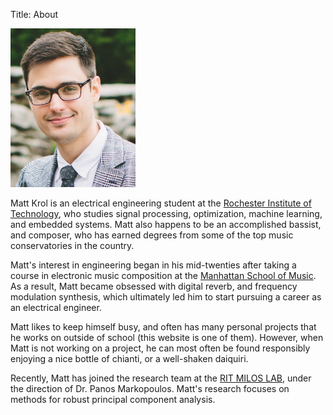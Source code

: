 Title: About

<img src="/images/Matt-Krol_Selfie.jpg" alt="Matt Krol" style="width: 200px">

Matt Krol is an electrical engineering student at the [Rochester Institute of Technology](https://www.rit.edu), who studies signal processing, optimization, machine learning, and embedded systems. Matt also happens to be an accomplished bassist, and composer, who has earned degrees from some of the top music conservatories in the country.

Matt's interest in engineering began in his mid-twenties after taking a course in electronic music composition at the [Manhattan School of Music](https://www.msmnyc.edu>). As a result, Matt became obsessed with digital reverb, and frequency modulation synthesis, which ultimately led him to start pursuing a career as an electrical engineer.

Matt likes to keep himself busy, and often has many personal projects that he works on outside of school (this website is one of them). However, when Matt is not working on a project, he can most often be found responsibly enjoying a nice bottle of chianti, or a well-shaken daiquiri.

Recently, Matt has joined the research team at the [RIT MILOS LAB](https://sites.google.com/view/miloslab), under the direction of Dr. Panos Markopoulos. Matt's research focuses on methods for robust principal component analysis.
